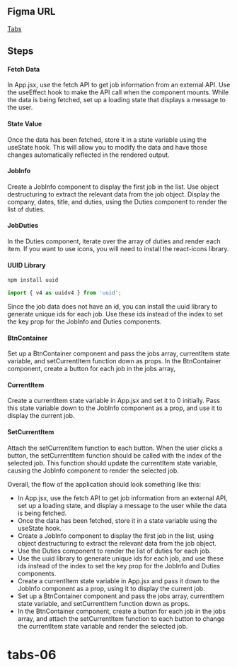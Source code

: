 ## Figma URL

[Tabs](https://www.figma.com/file/FJC19b9eUWS62HKR8L9Dmn/Tabs?node-id=0%3A1&t=8Rio02EFK1r9ItDW-1)

## Steps

#### Fetch Data

In App.jsx, use the fetch API to get job information from an external API. Use the useEffect hook to make the API call when the component mounts. While the data is being fetched, set up a loading state that displays a message to the user.

#### State Value

Once the data has been fetched, store it in a state variable using the useState hook. This will allow you to modify the data and have those changes automatically reflected in the rendered output.

#### JobInfo

Create a JobInfo component to display the first job in the list. Use object destructuring to extract the relevant data from the job object. Display the company, dates, title, and duties, using the Duties component to render the list of duties.

#### JobDuties

In the Duties component, iterate over the array of duties and render each item. If you want to use icons, you will need to install the react-icons library.

#### UUID Library

```sh
npm install uuid
```

```js
import { v4 as uuidv4 } from 'uuid';
```

Since the job data does not have an id, you can install the uuid library to generate unique ids for each job. Use these ids instead of the index to set the key prop for the JobInfo and Duties components.

#### BtnContainer

Set up a BtnContainer component and pass the jobs array, currentItem state variable, and setCurrentItem function down as props. In the BtnContainer component, create a button for each job in the jobs array,

#### CurrentItem

Create a currentItem state variable in App.jsx and set it to 0 initially. Pass this state variable down to the JobInfo component as a prop, and use it to display the current job.

#### SetCurrentItem

Attach the setCurrentItem function to each button.
When the user clicks a button, the setCurrentItem function should be called with the index of the selected job. This function should update the currentItem state variable, causing the JobInfo component to render the selected job.

Overall, the flow of the application should look something like this:

- In App.jsx, use the fetch API to get job information from an external API, set up a loading state, and display a message to the user while the data is being fetched.
- Once the data has been fetched, store it in a state variable using the useState hook.
- Create a JobInfo component to display the first job in the list, using object destructuring to extract the relevant data from the job object.
- Use the Duties component to render the list of duties for each job.
- Use the uuid library to generate unique ids for each job, and use these ids instead of the index to set the key prop for the JobInfo and Duties components.
- Create a currentItem state variable in App.jsx and pass it down to the JobInfo component as a prop, using it to display the current job.
- Set up a BtnContainer component and pass the jobs array, currentItem state variable, and setCurrentItem function down as props.
- In the BtnContainer component, create a button for each job in the jobs array, and attach the setCurrentItem function to each button to change the currentItem state variable and render the selected job.
# tabs-06

